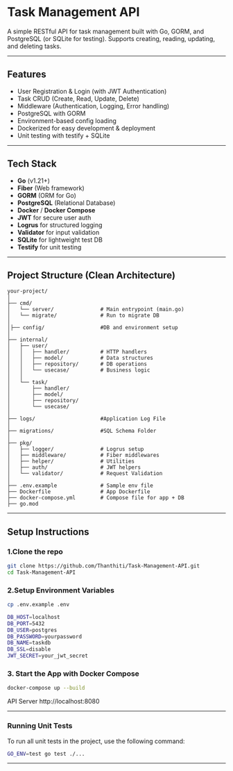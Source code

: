# Task Management API

A simple RESTful API for task management built with Go, GORM, and PostgreSQL (or SQLite for testing). Supports creating, reading, updating, and deleting tasks.

---

## Features

- User Registration & Login (with JWT Authentication)
- Task CRUD (Create, Read, Update, Delete)
- Middleware (Authentication, Logging, Error handling)
- PostgreSQL with GORM
- Environment-based config loading
- Dockerized for easy development & deployment
- Unit testing with testify + SQLite 

---

## Tech Stack

- **Go** (v1.21+)
- **Fiber** (Web framework)
- **GORM** (ORM for Go)
- **PostgreSQL** (Relational Database)
- **Docker** / **Docker Compose**
- **JWT** for secure user auth
- **Logrus** for structured logging
- **Validator** for input validation
- **SQLite** for lightweight test DB
- **Testify** for unit testing

---

## Project Structure (Clean Architecture)
```
your-project/
│
├── cmd/
│   └── server/               # Main entrypoint (main.go)
│   └── migrate/              # Run to migrate DB
│
│├── config/                  #DB and environment setup
│
├── internal/
│   ├── user/
│   │   ├── handler/          # HTTP handlers
│   │   ├── model/            # Data structures
│   │   ├── repository/       # DB operations
│   │   └── usecase/          # Business logic
│   │
│   └── task/
│       ├── handler/
│       ├── model/
│       ├── repository/
│       └── usecase/
│
├── logs/                     #Application Log File
│
├── migrations/               #SQL Schema Folder
│
├── pkg/
│   ├── logger/               # Logrus setup
│   ├── middleware/           # Fiber middlewares
│   ├── helper/               # Utilities
│   ├── auth/                 # JWT helpers
│   └── validator/            # Request Validation
│
├── .env.example              # Sample env file
├── Dockerfile                # App Dockerfile
├── docker-compose.yml        # Compose file for app + DB
├── go.mod

```
---
## Setup Instructions

### 1.Clone the repo

```bash
git clone https://github.com/Thanthiti/Task-Management-API.git
cd Task-Management-API
```

### 2.Setup Environment Variables 

```bash
cp .env.example .env
```
```bash
DB_HOST=localhost
DB_PORT=5432
DB_USER=postgres
DB_PASSWORD=yourpassword
DB_NAME=taskdb
DB_SSL=disable
JWT_SECRET=your_jwt_secret
```
### 3. Start the App with Docker Compose
```bash
docker-compose up --build
```
API Server 
http://localhost:8080

---
### Running Unit Tests

To run all unit tests in the project, use the following command:

```bash
GO_ENV=test go test ./...
```
---
